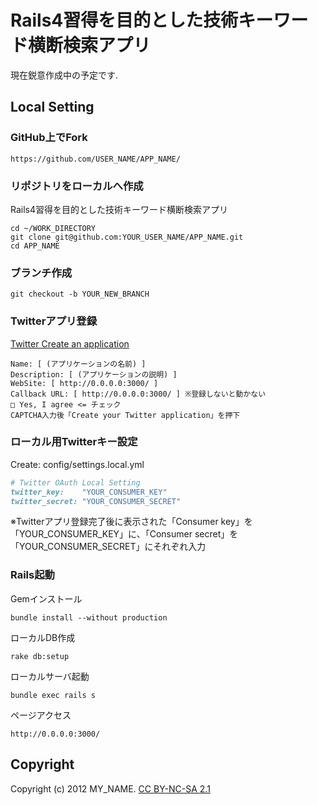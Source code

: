 # Rails4習得を目的とした技術キーワード横断検索アプリ

現在鋭意作成中の予定です.

## Local Setting

### GitHub上でFork

```
https://github.com/USER_NAME/APP_NAME/
```

### リポジトリをローカルへ作成
Rails4習得を目的とした技術キーワード横断検索アプリ
```
cd ~/WORK_DIRECTORY
git clone git@github.com:YOUR_USER_NAME/APP_NAME.git
cd APP_NAME
```

### ブランチ作成

```
git checkout -b YOUR_NEW_BRANCH
```

### Twitterアプリ登録

<a href="https://dev.twitter.com/apps/new" target="_blank">Twitter Create an application</a>

```
Name: [ (アプリケーションの名前) ]
Description: [ (アプリケーションの説明) ]
WebSite: [ http://0.0.0.0:3000/ ]
Callback URL: [ http://0.0.0.0:3000/ ] ※登録しないと動かない
□ Yes, I agree <= チェック
CAPTCHA入力後「Create your Twitter application」を押下
```

### ローカル用Twitterキー設定

Create: config/settings.local.yml

```ruby
# Twitter OAuth Local Setting
twitter_key:    "YOUR_CONSUMER_KEY"
twitter_secret: "YOUR_CONSUMER_SECRET"
```

※Twitterアプリ登録完了後に表示された「Consumer key」を「YOUR_CONSUMER_KEY」に、「Consumer secret」を「YOUR_CONSUMER_SECRET」にそれぞれ入力

### Rails起動

Gemインストール

```
bundle install --without production
```

ローカルDB作成

```
rake db:setup
```

ローカルサーバ起動

```
bundle exec rails s
```

ページアクセス

```
http://0.0.0.0:3000/
```

## Copyright

Copyright (c) 2012 MY_NAME. <a href="http://creativecommons.org/licenses/by-nc-sa/2.1/jp/" target="_blank">CC BY-NC-SA 2.1</a>
